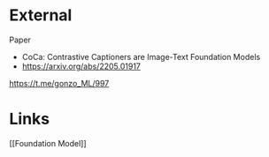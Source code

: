 

# External


Paper
- CoCa: Contrastive Captioners are Image-Text Foundation Models
- https://arxiv.org/abs/2205.01917

https://t.me/gonzo_ML/997


# Links

[[Foundation Model]]